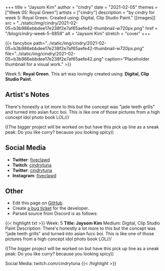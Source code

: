 +++
title =       "Jaysom Kim"
author =      "cindry"
date =        "2021-02-05"
themes =      ["Week 05: Royal Green"]
artists =     ["cindry"]
description = "by cindry for week 5: Royal Green. Created using: Digital, Clip Studio Paint."
[[images]]
              src = "../static/img/cindry/2021-02-05+b3b986ebbdee17e238f2e7af65aefe42-thumbnail-w720px.png"
              href = "/blog/cindry-week-5-8858"
              alt = "Jaysom Kim"
              stretch = "cover"
+++


{{< fancybox path="../static/img/cindry/2021-02-05+b3b986ebbdee17e238f2e7af65aefe42-thumbnail-w720px.png" file="../static/img/cindry/2021-02-05+b3b986ebbdee17e238f2e7af65aefe42.png" caption="Placeholder thumbnail for a visual work." >}}


Week 5: **Royal Green**. This art was lovingly created using: **Digital, Clip Studio Paint**.

## Artist's Notes

There's honestly a lot more to this but the concept was "jade teeth grills" and turned into asian fucc boi. This is like one of those pictures from a high concept idol photo book LOL///

((The bigger project will be worked on but have this pick up line as a sneak peak: Do you like curry? because you looking spicy))

## Social Media

- **Twitter**: <a href='https://twitter.com/fiveclawd' target='_blank'>fiveclawd</a>
- **Twitch**: <a href='https://twitch.tv/cindrytuna' target='_blank'>cindrytuna</a>
- **Twitter**: <a href='https://twitter.com/cindrytuna' target='_blank'>cindrytuna</a>
- **Instagram**: <a href='https://instagram.com/fiveclawd' target='_blank'>fiveclawd</a>

## Other

- Edit this page on [GitHub](https://github.com/teaminkling/web-refresh/edit/main/content/blog/cindry-week-5-8858.md).
- Create [a bug ticket](https://github.com/teaminkling/web-refresh/issues/new?assignees=&labels=bug&template=problem-report.md&title=) for the developer.
- Parsed source from Discord is as follows:

{{< highlight txt >}}
Week: 5
**Title:  Jaysom Kim**
Medium: Digital, Clip Studio Paint
Description: There's honestly a lot more to this but the concept was "jade teeth grills" and turned into asian fucc boi. This is like one of those pictures from a high concept idol photo book LOL///

((The bigger project will be worked on but have this pick up line as a sneak peak: Do you like curry? because you looking spicy))

Social Media: twitch.com/cindrytuna
{{< /highlight >}}